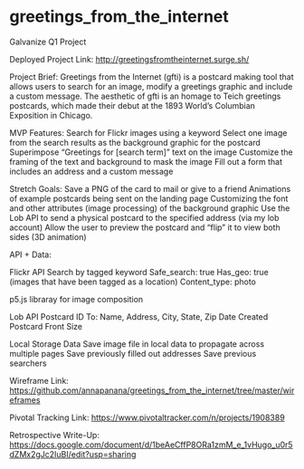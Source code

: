 # greetings_from_the_internet
Galvanize Q1 Project

Deployed Project Link: http://greetingsfromtheinternet.surge.sh/

Project Brief:
Greetings from the Internet (gfti) is a postcard making tool that allows users to search for an image, modify a greetings graphic and include a custom message. The aesthetic of gfti is an homage to Teich greetings postcards, which made their debut at the 1893 World’s Columbian Exposition in Chicago.

MVP Features:
Search for Flickr images using a keyword
Select one image from the search results as the background graphic for the postcard
Superimpose “Greetings for [search term]” text on the image
Customize the framing of the text and background to mask the image
Fill out a form that includes an address and a custom message

Stretch Goals:
Save a PNG of the card to mail or give to a friend
Animations of example postcards being sent on the landing page
Customizing the font and other attributes (image processing) of the background graphic
Use the Lob API to send a physical postcard to the specified address (via my lob account)
Allow the user to preview the postcard and “flip” it to view both sides (3D animation)

API + Data:

Flickr API
Search by tagged keyword
Safe_search: true
Has_geo: true (images that have been tagged as a location)
Content_type: photo

p5.js libraray for image composition

Lob API
Postcard ID
To: Name, Address, City, State, Zip
Date Created
Postcard Front
Size

Local Storage Data
Save image file in local data to propagate across multiple pages
Save previously filled out addresses
Save previous searchers

Wireframe Link: https://github.com/annapanana/greetings_from_the_internet/tree/master/wireframes

Pivotal Tracking Link: https://www.pivotaltracker.com/n/projects/1908389

Retrospective Write-Up: https://docs.google.com/document/d/1beAeCffP8ORa1zmM_e_1vHugo_u0r5dZMx2gJc2IuBI/edit?usp=sharing
